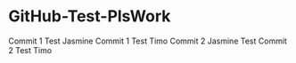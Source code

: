 # GitHub-Test-PlsWork

Commit 1 Test Jasmine
Commit 1 Test Timo
Commit 2 Jasmine Test
Commit 2 Test Timo